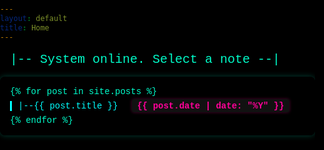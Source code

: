```yaml
---
layout: default
title: Home
---
```


<style>
  body, html {
    margin: 0;
    padding: 0;
    height: 100%;
    background: black;
    font-family: 'Courier New', Courier, monospace;
    color: #00ffcc;
    overflow-x: hidden;
  }

  .terminal-bg {
    position: fixed;
    top: 0;
    left: 0;
    width: 100%;
    height: 100%;
    z-index: -1;
    overflow: hidden;
    pointer-events: none;
  }

  .scroll-text {
    white-space: pre;
    animation: scroll 30s linear infinite;
    font-size: 13px;
    opacity: 0.15;
    line-height: 1.2em;
  }

  @keyframes scroll {
    0% { transform: translateY(100%); }
    100% { transform: translateY(-100%); }
  }

  .welcome-banner {
    color: #00ffcc;
    font-size: 20px;
    margin: 1rem;
    animation: flicker 2s infinite;
  }

  @keyframes flicker {
    0%, 100% { opacity: 1; }
    50% { opacity: 0.6; }
  }

  ul.notes-list {
    list-style: none;
    padding-left: 0;
    background-color: rgba(0, 0, 0, 0.8);
    padding: 1rem;
    border-radius: 8px;
    box-shadow: 0 0 10px #00ffcc40;
  }

  ul.notes-list li {
    margin: 0.5em 0;
  }

  ul.notes-list a {
    text-decoration: none;
    color: #00ffff;
    border-left: 3px solid #00ffff;
    padding-left: 10px;
    transition: all 0.2s ease-in-out;
  }

  ul.notes-list a:hover {
    color: #ff00cc;
    border-left-color: #ff00cc;
  }

  span.year {
    background-color: #111;
    color: #ff0099;
    padding: 0.2em 0.6em;
    border-radius: 4px;
    font-weight: bold;
    margin-left: 1em;
    box-shadow: 0 0 5px #ff009950;
  }

  .links {
    margin-top: 20px;
  }

  .links a {
    color: #999;
    margin-right: 20px;
    font-size: 14px;
    text-decoration: underline;
  }

  .links a:hover {
    color: #ff00cc;
  }
</style>


<div class="welcome-banner">
  |-- System online. Select a note --|
</div>

<ul class="notes-list">
  {% for post in site.posts %}
    <li>
      <a href="{{ post.url }}">|--{{ post.title }}</a>
      <span class="year">{{ post.date | date: "%Y" }}</span>
    </li>
  {% endfor %}
</ul>


